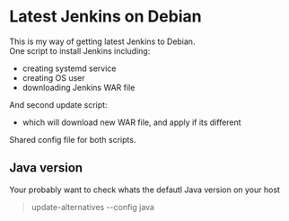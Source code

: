 # Latest Jenkins on Debian
This is my way of getting latest Jenkins to Debian.  
One script to install Jenkins including:  
- creating systemd service
- creating OS user
- downloading Jenkins WAR file

And second update script:
- which will download new WAR file, and apply if its different
  
Shared config file for both scripts.

## Java version
Your probably want to check whats the defautl Java version on your host
> update-alternatives --config java
